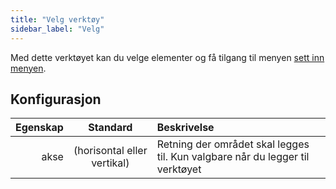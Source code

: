 ```yaml
---
title: "Velg verktøy"
sidebar_label: "Velg"
---
```



Med dette verktøyet kan du velge elementer og få tilgang til menyen [sett inn menyen](../add).

## Konfigurasjon

| Egenskap |          Standard           | Beskrivelse                                                                   |
| --------:|:---------------------------:|:----------------------------------------------------------------------------- |
|     akse | (horisontal eller vertikal) | Retning der området skal legges til. Kun valgbare når du legger til verktøyet |

